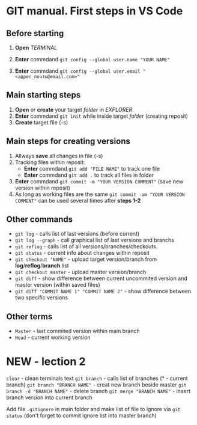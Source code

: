 # GIT manual. First steps in VS Code

## Before starting

1. **Open** *TERMINAL*

2. **Enter** commdand `git config --global user.name "YOUR NAME"`

3. **Enter** commdand `git config --global user.email "<адрес_почты@email.com>"`

## Main starting steps

1. **Open** or **create** your target *folder* in *EXPLORER*
2. **Enter** commdand `git init` while inside target *folder* (creating reposit)
3. **Create** target file (-s)

## Main steps for creating versions

1. Allways **save** all changes in file (-s) 
2. Tracking files within reposit:
    * **Enter** commdand `git add "FILE NAME"` to track one file
    * **Enter** commdand `git add .` to track all files in folder
3. **Enter** commdand `git commit -m "YOUR VERSION COMMENT"` (save new version within reposit)
4. As long as working files are the same `git commit -am "YOUR VERSION COMMENT"` can be used several times after **steps 1-2**

## Other commands

* `git log` - calls list of last versions (before current)
* `git log --graph` - call graphical list of last versions and branchs
* `git reflog` - calls list of all versions/branches/checkouts
* `git status` - current info about changes within reposit
* `git checkout "NAME"` - upload target version/branch from **log**/**reflog**/**branch** list
* `git checkout master` - upload master version/branch
* `git diff` - show difference between current uncommited version and master version (within saved files)
* `git diff "COMMIT NAME 1" "COMMIT NAME 2"` - show difference between two specific versions

## Other terms

* `Master` - last commited version within main branch
* `Head` - current working version



# NEW - lection 2

`clear` - clean terminals text
`git branch` - calls list of branches (* - current branch)
`git branch "BRANCH NAME"` - creat new branch beside master
`git branch -d "BRANCH NAME"` - delete branch
`git merge "BRANCH NAME"` - insert branch version into current branch

Add file `.gitignore` in main folder and make list of file to ignore via `git status` (don't forget to commit ignore list into master branch)